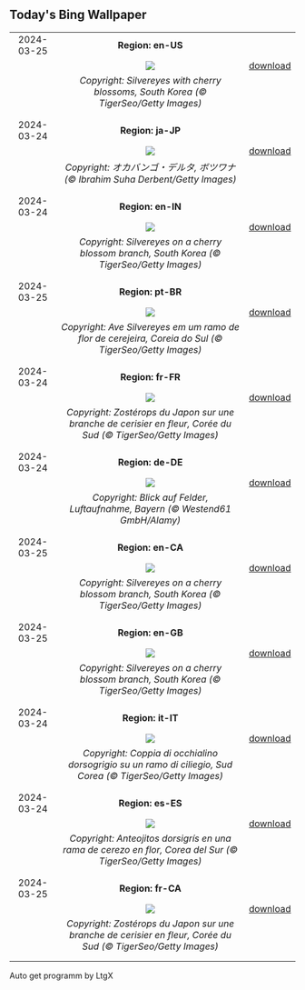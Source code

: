 ## Today's Bing Wallpaper
|      |      |      |
| :----: | :----: | :----: |
|2024-03-25|**Region: en-US**||
||![](https://www.bing.com/th?id=OHR.WhiteEyes_EN-US2249866810_UHD.jpg&pid=hp&w=1152&h=648&rs=1&c=4)| [download](https://www.bing.com/th?id=OHR.WhiteEyes_EN-US2249866810_UHD.jpg)|
||*Copyright: Silvereyes with cherry blossoms, South Korea (© TigerSeo/Getty Images)*
||
|||
|2024-03-24|**Region: ja-JP**||
||![](https://www.bing.com/th?id=OHR.AntelopeBotswana_JA-JP4419409957_UHD.jpg&pid=hp&w=1152&h=648&rs=1&c=4)| [download](https://www.bing.com/th?id=OHR.AntelopeBotswana_JA-JP4419409957_UHD.jpg)|
||*Copyright: オカバンゴ・デルタ, ボツワナ (© Ibrahim Suha Derbent/Getty Images)*
||
|||
|2024-03-24|**Region: en-IN**||
||![](https://www.bing.com/th?id=OHR.WhiteEyes_EN-IN1161324930_UHD.jpg&pid=hp&w=1152&h=648&rs=1&c=4)| [download](https://www.bing.com/th?id=OHR.WhiteEyes_EN-IN1161324930_UHD.jpg)|
||*Copyright: Silvereyes on a cherry blossom branch, South Korea (© TigerSeo/Getty Images)*
||
|||
|2024-03-25|**Region: pt-BR**||
||![](https://www.bing.com/th?id=OHR.WhiteEyes_PT-BR8910495803_UHD.jpg&pid=hp&w=1152&h=648&rs=1&c=4)| [download](https://www.bing.com/th?id=OHR.WhiteEyes_PT-BR8910495803_UHD.jpg)|
||*Copyright: Ave Silvereyes em um ramo de flor de cerejeira, Coreia do Sul (© TigerSeo/Getty Images)*
||
|||
|2024-03-24|**Region: fr-FR**||
||![](https://www.bing.com/th?id=OHR.WhiteEyes_FR-FR8585803906_UHD.jpg&pid=hp&w=1152&h=648&rs=1&c=4)| [download](https://www.bing.com/th?id=OHR.WhiteEyes_FR-FR8585803906_UHD.jpg)|
||*Copyright: Zostérops du Japon sur une branche de cerisier en fleur, Corée du Sud (© TigerSeo/Getty Images)*
||
|||
|2024-03-24|**Region: de-DE**||
||![](https://www.bing.com/th?id=OHR.ViewFieldsBavaria_DE-DE3928372966_UHD.jpg&pid=hp&w=1152&h=648&rs=1&c=4)| [download](https://www.bing.com/th?id=OHR.ViewFieldsBavaria_DE-DE3928372966_UHD.jpg)|
||*Copyright: Blick auf Felder, Luftaufnahme, Bayern (© Westend61 GmbH/Alamy)*
||
|||
|2024-03-25|**Region: en-CA**||
||![](https://www.bing.com/th?id=OHR.WhiteEyes_EN-CA4348567130_UHD.jpg&pid=hp&w=1152&h=648&rs=1&c=4)| [download](https://www.bing.com/th?id=OHR.WhiteEyes_EN-CA4348567130_UHD.jpg)|
||*Copyright: Silvereyes on a cherry blossom branch, South Korea (© TigerSeo/Getty Images)*
||
|||
|2024-03-25|**Region: en-GB**||
||![](https://www.bing.com/th?id=OHR.WhiteEyes_EN-GB5831374525_UHD.jpg&pid=hp&w=1152&h=648&rs=1&c=4)| [download](https://www.bing.com/th?id=OHR.WhiteEyes_EN-GB5831374525_UHD.jpg)|
||*Copyright: Silvereyes on a cherry blossom branch, South Korea (© TigerSeo/Getty Images)*
||
|||
|2024-03-24|**Region: it-IT**||
||![](https://www.bing.com/th?id=OHR.WhiteEyes_IT-IT2367465138_UHD.jpg&pid=hp&w=1152&h=648&rs=1&c=4)| [download](https://www.bing.com/th?id=OHR.WhiteEyes_IT-IT2367465138_UHD.jpg)|
||*Copyright: Coppia di occhialino dorsogrigio su un ramo di ciliegio, Sud Corea (© TigerSeo/Getty Images)*
||
|||
|2024-03-24|**Region: es-ES**||
||![](https://www.bing.com/th?id=OHR.WhiteEyes_ES-ES7879462917_UHD.jpg&pid=hp&w=1152&h=648&rs=1&c=4)| [download](https://www.bing.com/th?id=OHR.WhiteEyes_ES-ES7879462917_UHD.jpg)|
||*Copyright: Anteojitos dorsigrís en una rama de cerezo en flor, Corea del Sur (© TigerSeo/Getty Images)*
||
|||
|2024-03-25|**Region: fr-CA**||
||![](https://www.bing.com/th?id=OHR.WhiteEyes_FR-CA7033584242_UHD.jpg&pid=hp&w=1152&h=648&rs=1&c=4)| [download](https://www.bing.com/th?id=OHR.WhiteEyes_FR-CA7033584242_UHD.jpg)|
||*Copyright: Zostérops du Japon sur une branche de cerisier en fleur, Corée du Sud (© TigerSeo/Getty Images)*
||
|||

Auto get programm by LtgX
